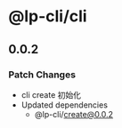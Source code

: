 # @lp-cli/cli

## 0.0.2

### Patch Changes

- cli create 初始化
- Updated dependencies
  - @lp-cli/create@0.0.2

